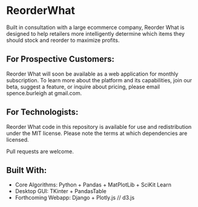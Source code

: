 # ReorderWhat
Built in consultation with a large ecommerce company, Reorder What is designed to help retailers more intelligently determine which items they should stock and reorder to maximize profits.

## For Prospective Customers:
Reorder What will soon be available as a web application for monthly subscription. To learn more about the platform and its capabilities, join our beta, suggest a feature, or inquire about pricing, please email spence.burleigh at gmail.com.

## For Technologists:
Reorder What code in this repository is available for use and redistribution under the MIT license. Please note the terms at which dependencies are licensed. 

Pull requests are welcome.

## Built With:

- Core Algorithms: Python + Pandas + MatPlotLib + SciKit Learn
- Desktop GUI: TKinter + PandasTable
- Forthcoming Webapp: Django + Plotly.js // d3.js
